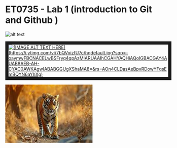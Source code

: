 # ET0735 - Lab 1 (introduction to Git and Github )
![alt text](https://scontent.fsin17-1.fna.fbcdn.net/v/t39.30808-1/313133613_660813665406240_1390490171067779974_n.jpg?stp=dst-jpg_s200x200_tt6&_nc_cat=108&ccb=1-7&_nc_sid=2d3e12&_nc_ohc=LzFUaKjVvzwQ7kNvwFgFIs_&_nc_oc=Admj69jliEqlIavIz1qk2qr2NAcfH_r3S-gfUWH5Qp02IsB3GzR6k3ayGYVphAJMduk&_nc_zt=24&_nc_ht=scontent.fsin17-1.fna&_nc_gid=VRD79EYRU86yPCWQ229uvw&oh=00_AfJ65-7mpVu-HFBLeYMvAKTCoMUoyGInXqzAHYa7zAny_w&oe=68379E1A)

<a href="http://www.youtube.com/watch?feature=player_embedded&v=7bQVxizfU7c
" target="_blank"><img src="http://img.youtube.com/vi/7bQVxizfU7c/0.jpg" 
alt="[IMAGE ALT TEXT HERE](https://i.ytimg.com/vi/7bQVxizfU7c/hqdefault.jpg?sqp=-oaymwFBCNACELwBSFryq4qpAzMIARUAAIhCGAHYAQHiAQoIGBACGAY4AUAB8AEB-AH-CYAC0AWKAgwIABABGGUgXShaMA8=&rs=AOn4CLDasAeBpvRDowYFqsEmBQYN6aYhXg)" width="240" height="180" border="10" /></a>

![alttext](https://github.com/HTJDEN/Lab-1/blob/master/tiger.jpg?raw=true)
